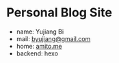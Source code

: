 # Personal Blog Site

- name: Yujiang Bi
- mail: byujiang@gmail.com
- home: [amito.me](https://amito.me)
- backend: hexo